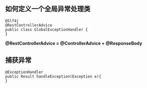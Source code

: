 ## 如何定义一个全局异常处理类
```
@Slf4j
@RestControllerAdvice
public class GlobalExceptionHandler {
}
```
  **@RestControllerAdvice  = @ControllerAdvice + @ResponseBody**
## 捕获异常
```
@ExceptionHandler
public Result handleException(Exception e){
}
```
